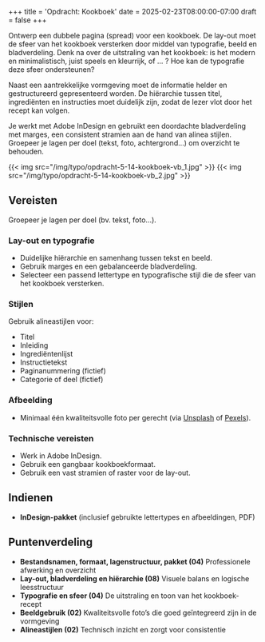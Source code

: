 +++
title = 'Opdracht: Kookboek'
date = 2025-02-23T08:00:00-07:00
draft = false
+++

Ontwerp een dubbele pagina (spread) voor een kookboek. De lay-out moet de sfeer van het kookboek versterken door middel van typografie, beeld en bladverdeling. Denk na over de uitstraling van het kookboek: is het modern en minimalistisch, juist speels en kleurrijk, of ... ? Hoe kan de typografie deze sfeer ondersteunen?

Naast een aantrekkelijke vormgeving moet de informatie helder en gestructureerd gepresenteerd worden. De hiërarchie tussen titel, ingrediënten en instructies moet duidelijk zijn, zodat de lezer vlot door het recept kan volgen.

Je werkt met Adobe InDesign en gebruikt een doordachte bladverdeling met marges, een consistent stramien aan de hand van alinea stijlen. Groepeer je lagen per doel (tekst, foto, achtergrond…) om overzicht te behouden.

{{< img src="/img/typo/opdracht-5-14-kookboek-vb_1.jpg" >}}
{{< img src="/img/typo/opdracht-5-14-kookboek-vb_2.jpg" >}}

## Vereisten

Groepeer je lagen per doel (bv. tekst, foto...).

### Lay-out en typografie
- Duidelijke hiërarchie en samenhang tussen tekst en beeld.  
- Gebruik marges en een gebalanceerde bladverdeling.  
- Selecteer een passend lettertype en typografische stijl die de sfeer van het kookboek versterken.  

### Stijlen

Gebruik alineastijlen voor:
- Titel  
- Inleiding  
- Ingrediëntenlijst  
- Instructietekst  
- Paginanummering (fictief)
- Categorie of deel (fictief)

### Afbeelding
- Minimaal één kwaliteitsvolle foto per gerecht (via [Unsplash](https://unsplash.com/) of [Pexels](https://www.pexels.com/)).

### Technische vereisten

- Werk in Adobe InDesign.
- Gebruik een gangbaar kookboekformaat.
- Gebruik een vast stramien of raster voor de lay-out.

## Indienen

- **InDesign-pakket** (inclusief gebruikte lettertypes en afbeeldingen, PDF)

## Puntenverdeling

- **Bestandsnamen, formaat, lagenstructuur, pakket (04)** Professionele afwerking en overzicht
- **Lay-out, bladverdeling en hiërarchie (08)** Visuele balans en logische leesstructuur
- **Typografie en sfeer (04)** De uitstraling en toon van het kookboek-recept
- **Beeldgebruik (02)** Kwaliteitsvolle foto’s die goed geïntegreerd zijn in de vormgeving
- **Alineastijlen (02)** Technisch inzicht en zorgt voor consistentie
